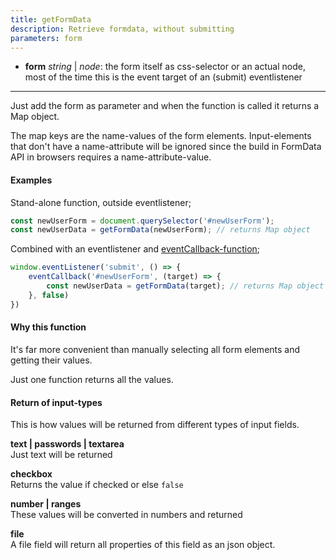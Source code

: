 ```yaml
---
title: getFormData
description: Retrieve formdata, without submitting
parameters: form
---
```


- **form** *string* | *node*: the form itself as css-selector or an actual node, most of the time this is the event target of an (submit) eventlistener

---

Just add the form as parameter and when the function is called it returns a Map object.

The map keys are the name-values of the form elements. Input-elements that don't have a name-attribute will be ignored since the build in FormData API in browsers requires a name-attribute-value.

#### Examples
Stand-alone function, outside eventlistener;

```js
const newUserForm = document.querySelector('#newUserForm');
const newUserData = getFormData(newUserForm); // returns Map object
```

Combined with an eventlistener and [eventCallback-function](#eventcallback);

```js
window.eventListener('submit', () => {
    eventCallback('#newUserForm', (target) => {
        const newUserData = getFormData(target); // returns Map object
    }, false)
})
```

#### Why this function

It's far more convenient than manually selecting all form elements and getting their values.

Just one function returns all the values.

#### Return of input-types
This is how values will be returned from different types of input fields.

**text | passwords | textarea**<br>
Just text will be returned

**checkbox**<br>
Returns the value if checked or else ```false```

**number | ranges**<br>
These values will be converted in numbers and returned

**file**<br>
A file field will return all properties of this field as an json object.
